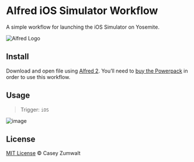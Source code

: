 Alfred iOS Simulator Workflow
=============================

A simple workflow for launching the iOS Simulator on Yosemite.

![Alfred Logo](https://cloud.githubusercontent.com/assets/398893/3528722/5b5b30c6-0792-11e4-956d-750ac3a00bd8.png)

## Install

Download and open file using [Alfred 2](http://www.alfredapp.com/). You’ll need to [buy the Powerpack](https://buy.alfredapp.com/) in order to use this workflow.

## Usage

> Trigger: `iOS`

![image](https://cloud.githubusercontent.com/assets/786943/4496908/652b2cbc-4a6a-11e4-9686-f7329bb17786.png)

## License

[MIT License](http://casey.mit-license.org/) © Casey Zumwalt
